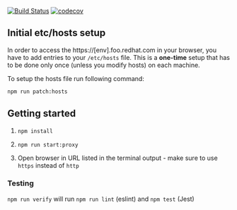 [![Build Status](https://img.shields.io/github/actions/workflow/status/RedhatInsights/tasks-frontend/test.yml?branch=master)](https://github.com/RedHatInsights/tasks-frontend/actions/workflows/test.yml)
[![codecov](https://codecov.io/gh/RedHatInsights/tasks-frontend/branch/master/graph/badge.svg)](https://codecov.io/gh/RedHatInsights/tasks-frontend)

## Initial etc/hosts setup

In order to access the https://[env].foo.redhat.com in your browser, you have to add entries to your `/etc/hosts` file. This is a **one-time** setup that has to be done only once (unless you modify hosts) on each machine.

To setup the hosts file run following command:
```bash
npm run patch:hosts
```

## Getting started

1. ```npm install```

2. ```npm run start:proxy```

3. Open browser in URL listed in the terminal output - make sure to use `https` instead of `http`

### Testing

`npm run verify` will run `npm run lint` (eslint) and `npm test` (Jest)